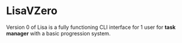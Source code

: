 # LisaVZero
Version 0 of Lisa is a fully functioning CLI interface for 1 user for **task manager** with a basic progression system.
